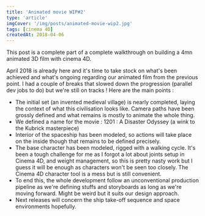 ```yaml
---
title: 'Animated movie WIP#2'
type: 'article'
imgCover: '/img/posts/animated-movie-wip2.jpg'
tags: [cinema 4D]
createdAt: 2018-04-06
---
```


This post is a complete part of a complete walkthrough on building a 4mn animated 3D film with cinema 4D.
<!--more-->
April 2018 is already here and it's time to take stock on what's been achieved and what's ongoing regarding our animated film from the previous point. I had a couple of breaks that slowed down the progression (parallel dev jobs to do) but we're still on tracks ! Here are the main points :

* The initial set (an invented medieval village) is nearly completed, laying the context of what this civilisation looks like. Camera paths have been grossly defined and what remains is mostly to animate the whole thing.
* We defined a name for the movie : 1201 : A Disaster Odyssey (a wink to the Kubrick masterpiece)
* Interior of the spaceship has been modeled, so actions will take place on the inside though that remains to be defined precisely.
* The base character has been modeled, rigged with a walking cycle. It's been a tough challenge for me as I forgot a lot about joints setup in Cinema 4D, and weight management, so this is pretty nasty work but I guess it will be enough as characters won't be seen too closely. The Cinema 4D character tool is a mess but is still convenient.
* To end this, the whole development follow an unconventional production pipeline as we're defining stuffs and storyboards as long as we're moving forward. Might be weird but it suits our design approach.
* Next releases will concern the ship take-off sequence and space environments hopefully.